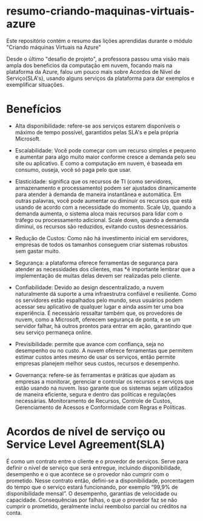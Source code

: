 # resumo-criando-maquinas-virtuais-azure
Este repositório contém o resumo das lições aprendidas durante o módulo "Criando máquinas Virtuais na Azure"

Desde o último "desafio de projeto", a professora passou uma visão mais ampla dos beneficios da computação em nuvem, focando mais na plataforma da Azure, falou um pouco mais sobre Acordos de Nível de Serviço(SLA's), usando alguns serviços da plataforma para dar exemplos e exemplificar situações. 

# Benefícios

- Alta disponibilidade: refere-se aos serviços estarem disponíveis o máximo de tempo possível, garantidos pelas SLA's e pela própria Microsoft.

- Escalabilidade: Você pode começar com um recurso simples e pequeno e aumentar para algo muito maior conforme cresce a demanda pelo seu site ou aplicativo. E como a computação em nuvem, é baseada em consumo, ouseja, você só paga pelo que usar.

- Elasticidade: significa que os recursos de TI (como servidores, armazenamento e processamento) podem ser ajustados dinamicamente para atender à demanda de maneira instantânea e automática. Em outras palavras, você pode aumentar ou diminuir os recursos que está usando de acordo com a necessidade do momento. Scale Up, quando a demanda aumenta, o sistema aloca mais recursos para lidar com o tráfego ou processamento adicional. Scale down, quando a demanda diminui, os recursos são reduzidos, evitando custos desnecessários.

- Redução de Custos: Como não há investimento inicial em servidores, empresas de todos os tamanhos conseguem criar sistemas robustos sem gastar muito.

- Segurança: a plataforma oferece ferramentas de segurança para atender as necessidades dos clientes, mas *é importante lembrar que a implementação de muitas delas devem ser realizadas pelo cliente.

- Confiabilidade: Devido ao design descentralizado, a nuvem naturalmente dá suporte a uma infraestrutra confiável e resiliente. Como os servidores estão espalhados pelo mundo, seus usuários podem acessar seu aplicativo de qualquer lugar e ainda assim ter uma boa experiência. É necessário ressaltar também que, os provedores de nuvem, como a Microsoft, oferecem segurança de ponta, e se um servidor falhar, há outros prontos para entrar em ação, garantindo que seu serviço permaneça online.

- Previsibilidade: permite que avance com confiança, seja no desempenho ou no custo. A nuvem oferece ferramentas que permitem estimar custos antes mesmo de usar os serviços, então permite empresas planejem melhor seus custos, recursos e desempenho.

- Governança: refere-se às ferramentas e práticas que ajudam as empresas a monitorar, gerenciar e controlar os recursos e serviços que estão usando na nuvem. Isso garante que os sistemas sejam utilizados de maneira eficiente, segura e dentro das políticas e regulações necessárias. Monitoramento de Recursos, Controle de Custos, Gerenciamento de Acessos e Conformidade com Regras e Políticas.

# Acordos de nível de serviço ou Service Level Agreement(SLA)

É como um contrato entre o cliente e o provedor de serviços. Serve para definir o nível de serviço que será entregue, incluindo disponibilidade, desempenho e o que acontece se o provedor não cumprir com o prometido. Nesse contrato então, defini-se a disponibilidade, porcentagem do tempo que o serviço estará funcionando, por exemplo “99,9% de disponibilidade mensal”. O desempenho, garantias de velocidade ou capacidade. Consequências por falhas, o que o provedor faz se não cumprir o prometido, geralmente inclui reembolso parcial ou créditos na conta.

